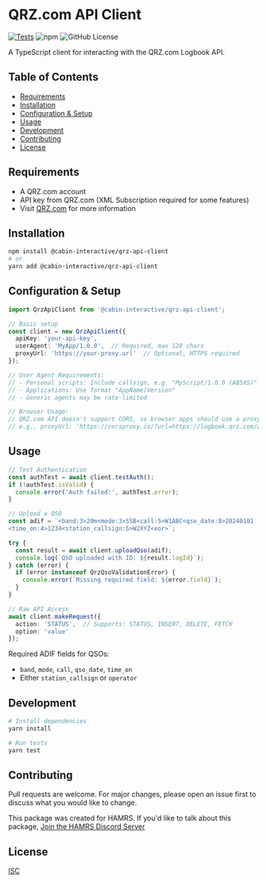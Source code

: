 # QRZ.com API Client

[![Tests](https://github.com/cabin-interactive/qrz-api-client/actions/workflows/test.yml/badge.svg)](https://github.com/cabin-interactive/qrz-api-client/actions)
![npm](https://img.shields.io/npm/v/@cabin-interactive/qrz-api-client)
![GitHub License](https://img.shields.io/github/license/cabin-interactive/qrz-api-client)

A TypeScript client for interacting with the QRZ.com Logbook API.

## Table of Contents
- [Requirements](#requirements)
- [Installation](#installation)
- [Configuration & Setup](#configuration--setup)
- [Usage](#usage)
- [Development](#development)
- [Contributing](#contributing)
- [License](#license)

## Requirements

- A QRZ.com account
- API key from QRZ.com (XML Subscription required for some features)
- Visit [QRZ.com](https://www.qrz.com/) for more information

## Installation

```bash
npm install @cabin-interactive/qrz-api-client
# or
yarn add @cabin-interactive/qrz-api-client
```

## Configuration & Setup

```typescript
import QrzApiClient from '@cabin-interactive/qrz-api-client';

// Basic setup
const client = new QrzApiClient({
  apiKey: 'your-api-key',
  userAgent: 'MyApp/1.0.0',  // Required, max 128 chars
  proxyUrl: 'https://your-proxy.url'  // Optional, HTTPS required
});

// User Agent Requirements:
// - Personal scripts: Include callsign, e.g. "MyScript/1.0.0 (AB5XS)"
// - Applications: Use format "AppName/Version"
// - Generic agents may be rate-limited

// Browser Usage:
// QRZ.com API doesn't support CORS, so browser apps should use a proxy
// e.g., proxyUrl: 'https://corsproxy.io/?url=https://logbook.qrz.com/api'
```

## Usage

```typescript
// Test Authentication
const authTest = await client.testAuth();
if (!authTest.isValid) {
  console.error('Auth failed:', authTest.error);
}

// Upload a QSO
const adif = `<band:3>20m<mode:3>SSB<call:5>W1ABC<qso_date:8>20240101
<time_on:4>1234<station_callsign:5>W2XYZ<eor>`;

try {
  const result = await client.uploadQso(adif);
  console.log(`QSO uploaded with ID: ${result.logId}`);
} catch (error) {
  if (error instanceof QrzQsoValidationError) {
    console.error(`Missing required field: ${error.field}`);
  }
}

// Raw API Access
await client.makeRequest({ 
  action: 'STATUS',  // Supports: STATUS, INSERT, DELETE, FETCH
  option: 'value'
});
```

Required ADIF fields for QSOs:
- `band`, `mode`, `call`, `qso_date`, `time_on`
- Either `station_callsign` or `operator`

## Development

```bash
# Install dependencies
yarn install

# Run tests
yarn test
```

## Contributing

Pull requests are welcome. For major changes, please open an issue first to discuss what you would like to change.

This package was created for HAMRS. If you'd like to talk about this package, [Join the HAMRS Discord Server](https://discord.gg/nngWMtXTqH)

## License

[ISC](https://choosealicense.com/licenses/isc/)